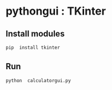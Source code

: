 # pythongui : TKinter

## Install  modules
```python
pip  install tkinter
```

## Run
```
python  calculatorgui.py
```
